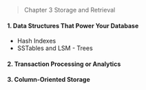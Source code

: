 > Chapter 3 Storage and Retrieval

#### 1. Data Structures That Power Your Database
* Hash Indexes
* SSTables and LSM - Trees

#### 2. Transaction Processing or Analytics

#### 3. Column-Oriented Storage
